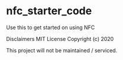 # nfc_starter_code
Use this to get started on using NFC

Disclaimers
MIT License Copyright (c) 2020

This project will not be maintained / serviced.
